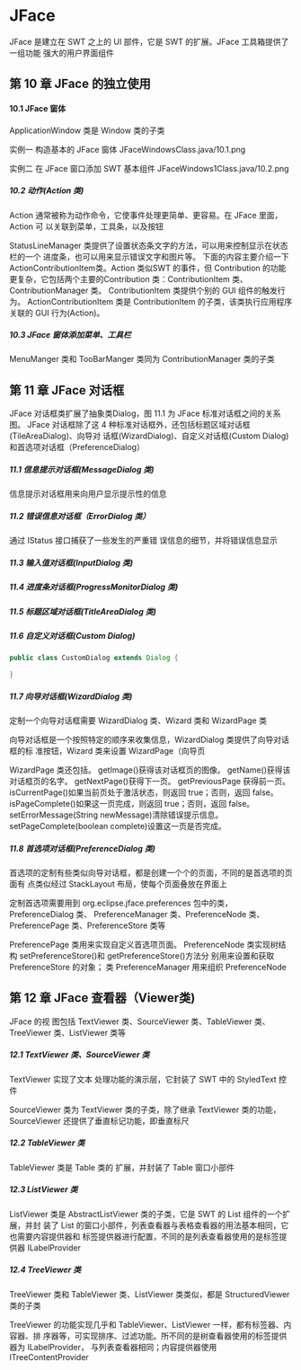 # JFace

JFace 是建立在 SWT 之上的 UI 部件，它是 SWT 的扩展。JFace 工具箱提供了一组功能 强大的用户界面组件

## 第 10 章 JFace 的独立使用

#### 10.1 JFace 窗体 

ApplicationWindow 类是 Window 类的子类

实例一 构造基本的 JFace 窗体 JFaceWindowsClass.java/10.1.png

实例二 在 JFace 窗口添加 SWT 基本组件 JFaceWindows1Class.java/10.2.png

##### 10.2  动作(Action 类) 

Action 通常被称为动作命令，它使事件处理更简单、更容易。在 JFace 里面，Action 可 以关联到菜单，工具条，以及按钮

StatusLineManager 类提供了设置状态条文字的方法，可以用来控制显示在状态栏的一个 进度条，也可以用来显示错误文字和图片等。 
下面的内容主要介绍一下ActionContributionItem类。Action 类似SWT 的事件，但
Contribution 的功能更复杂，它包括两个主要的Contribution 类：ContributionItem 类、ContributionManager 类。 ContributionItem 类提供个别的 GUI 组件的触发行为。
ActionContributionItem 类是 ContributionItem 的子类，该类执行应用程序关联的 GUI 行为(Action)。

##### 10.3  JFace 窗体添加菜单、工具栏 

MenuManger 类和 TooBarManger 类同为 ContributionManager 类的子类

## 第 11 章 JFace 对话框

JFace 对话框类扩展了抽象类Dialog，图 11.1 为 JFace 标准对话框之间的关系图。 
JFace 对话框除了这 4 种标准对话框外，还包括标题区域对话框(TileAreaDialog)、向导对 话框(WizardDialog)、自定义对话框(Custom Dialog)和首选项对话框（PreferenceDialog）

##### 11.1  信息提示对话框(MessageDialog 类) 

信息提示对话框用来向用户显示提示性的信息

##### 11.2  错误信息对话框（ErrorDialog 类） 

通过 IStatus 接口捕获了一些发生的严重错 误信息的细节，并将错误信息显示

##### 11.3  输入值对话框(InputDialog 类) 

##### 11.4  进度条对话框(ProgressMonitorDialog 类) 

##### 11.5  标题区域对话框(TitleAreaDialog 类) 

##### 11.6  自定义对话框(Custom Dialog) 

```java
public class CustomDialog extends Dialog { 
    
}    
```

##### 11.7  向导对话框(WizardDialog 类)

定制一个向导对话框需要 WizardDialog 类、Wizard 类和 WizardPage 类

向导对话框是一个按照特定的顺序来收集信息，WizardDialog 类提供了向导对话框的标 准按钮，Wizard 类来设置 WizardPage（向导页

WizardPage 类还包括。 
getImage()获得该对话框页的图像。 
getName()获得该对话框页的名字。 
getNextPage()获得下一页。 
getPreviousPage 获得前一页。 
isCurrentPage()如果当前页处于激活状态，则返回 true；否则，返回 false。 
isPageComplete()如果这一页完成，则返回 true；否则，返回 false。 
setErrorMessage(String newMessage)清除错误提示信息。 
setPageComplete(boolean complete)设置这一页是否完成。 

##### 11.8  首选项对话框(PreferenceDialog 类) 

首选项的定制有些类似向导对话框，都是创建一个个的页面，不同的是首选项的页面有 点类似经过 StackLayout 布局，使每个页面叠放在界面上

定制首选项需要用到 org.eclipse.jface.preferences 包中的类，PreferenceDialog 类、 PreferenceManager 类、PreferenceNode 类、PreferencePage 类、PreferenceStore 类等

PreferencePage 类用来实现自定义首选项页面。
PreferenceNode 类实现树结构
setPreferenceStore()和 getPreferenceStore()方法分 别用来设置和获取 PreferenceStore 的对象；
类 PreferenceManager 用来组织 PreferenceNode

## 第 12 章 JFace 查看器（Viewer类)

JFace 的视 图包括 TextViewer 类、SourceViewer 类、TableViewer 类、TreeViewer 类、ListViewer 类等

##### 12.1  TextViewer 类、SourceViewer 类 

TextViewer 实现了文本 处理功能的演示层，它封装了 SWT 中的 StyledText 控件

SourceViewer 类为 TextViewer 类的子类，除了继承 TextViewer 类的功能，SourceViewer 还提供了垂直标记功能，即垂直标尺

##### 12.2  TableViewer 类 

TableViewer 类是 Table 类的 扩展，并封装了 Table 窗口小部件

##### 12.3  ListViewer 类 

ListViewer 类是 AbstractListViewer 类的子类，它是 SWT 的 List 组件的一个扩展，并封 装了 List 的窗口小部件，列表查看器与表格查看器的用法基本相同，它也需要内容提供器和 标签提供器进行配置，不同的是列表查看器使用的是标签提供器 ILabelProvider

##### 12.4  TreeViewer 类 

TreeViewer 类和 TableViewer 类、ListViewer 类类似，都是 StructuredViewer 类的子类

TreeViewer 的功能实现几乎和 TableViewer、ListViewer 一样，都有标签器、内容器、排 序器等，可实现排序、过滤功能。所不同的是树查看器使用的标签提供器为 ILabelProvider， 与列表查看器相同；内容提供器使用 ITreeContentProvider


